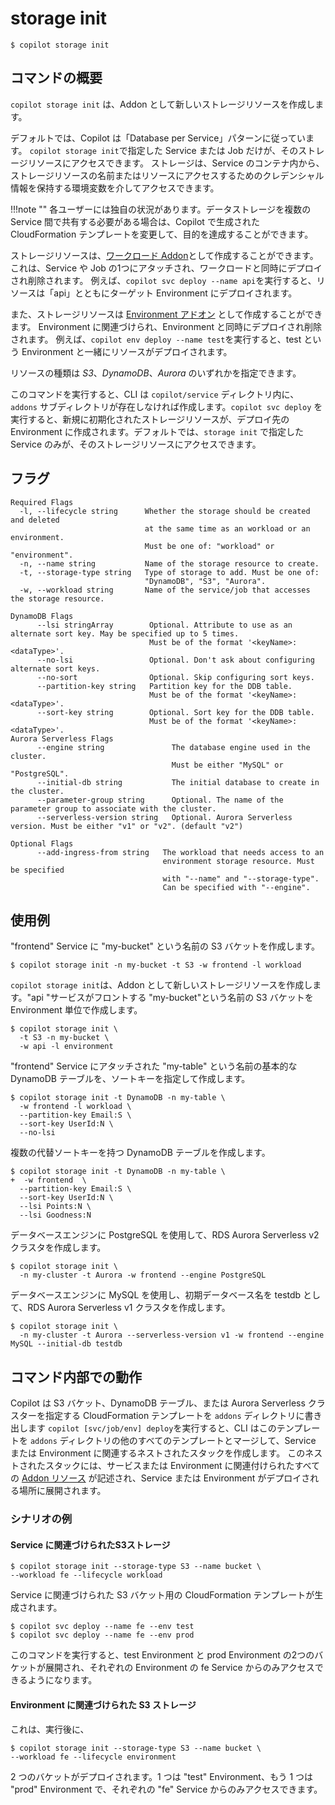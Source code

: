 # storage init
```console
$ copilot storage init
```
## コマンドの概要

`copilot storage init` は、Addon として新しいストレージリソースを作成します。

デフォルトでは、Copilot は「Database per Service」パターンに従っています。
`copilot storage init`で指定した Service または Job だけが、そのストレージリソースにアクセスできます。
ストレージは、Service のコンテナ内から、ストレージリソースの名前またはリソースにアクセスするためのクレデンシャル情報を保持する環境変数を介してアクセスできます。

!!!note ""
    各ユーザーには独自の状況があります。データストレージを複数の Service 間で共有する必要がある場合は、Copilot で生成された CloudFormation テンプレートを変更して、目的を達成することができます。

ストレージリソースは、[ワークロード Addon](../developing/addons/workload.ja.md)として作成することができます。
これは、Service や Job の1つにアタッチされ、ワークロードと同時にデプロイされ削除されます。
例えば、`copilot svc deploy --name api`を実行すると、リソースは「api」とともにターゲット Environment にデプロイされます。

また、ストレージリソースは [Environment アドオン](../developing/addons/environment.ja.md) として作成することができます。
Environment に関連づけられ、Environment と同時にデプロイされ削除されます。
例えば、`copilot env deploy --name test`を実行すると、test という Environment と一緒にリソースがデプロイされます。

リソースの種類は *S3*、*DynamoDB*、*Aurora* のいずれかを指定できます。


このコマンドを実行すると、CLI は `copilot/service` ディレクトリ内に、`addons` サブディレクトリが存在しなければ作成します。`copilot svc deploy` を実行すると、新規に初期化されたストレージリソースが、デプロイ先の　Environment に作成されます。デフォルトでは、`storage init` で指定した Service のみが、そのストレージリソースにアクセスできます。

## フラグ
```
Required Flags
  -l, --lifecycle string      Whether the storage should be created and deleted
                              at the same time as an workload or an environment.
                              Must be one of: "workload" or "environment".
  -n, --name string           Name of the storage resource to create.
  -t, --storage-type string   Type of storage to add. Must be one of:
                              "DynamoDB", "S3", "Aurora".
  -w, --workload string       Name of the service/job that accesses the storage resource.

DynamoDB Flags
      --lsi stringArray        Optional. Attribute to use as an alternate sort key. May be specified up to 5 times.
                               Must be of the format '<keyName>:<dataType>'.
      --no-lsi                 Optional. Don't ask about configuring alternate sort keys.
      --no-sort                Optional. Skip configuring sort keys.
      --partition-key string   Partition key for the DDB table.
                               Must be of the format '<keyName>:<dataType>'.
      --sort-key string        Optional. Sort key for the DDB table.
                               Must be of the format '<keyName>:<dataType>'.
Aurora Serverless Flags
      --engine string               The database engine used in the cluster.
                                    Must be either "MySQL" or "PostgreSQL".
      --initial-db string           The initial database to create in the cluster.
      --parameter-group string      Optional. The name of the parameter group to associate with the cluster.
      --serverless-version string   Optional. Aurora Serverless version. Must be either "v1" or "v2". (default "v2")

Optional Flags
      --add-ingress-from string   The workload that needs access to an
                                  environment storage resource. Must be specified 
                                  with "--name" and "--storage-type".
                                  Can be specified with "--engine".
```

## 使用例
"frontend" Service に "my-bucket" という名前の S3 バケットを作成します。
```console
$ copilot storage init -n my-bucket -t S3 -w frontend -l workload
```

`copilot storage init`は、Addon として新しいストレージリソースを作成します。"api "サービスがフロントする "my-bucket"という名前の S3 バケットを Environment 単位で作成します。

```console
$ copilot storage init \
  -t S3 -n my-bucket \
  -w api -l environment
```


"frontend" Service にアタッチされた "my-table" という名前の基本的な DynamoDB テーブルを、ソートキーを指定して作成します。
```console
$ copilot storage init -t DynamoDB -n my-table \
  -w frontend -l workload \
  --partition-key Email:S \
  --sort-key UserId:N \
  --no-lsi
```

複数の代替ソートキーを持つ DynamoDB テーブルを作成します。
```console
$ copilot storage init -t DynamoDB -n my-table \
+  -w frontend  \
  --partition-key Email:S \
  --sort-key UserId:N \
  --lsi Points:N \
  --lsi Goodness:N
```

データベースエンジンに PostgreSQL を使用して、RDS Aurora Serverless v2 クラスタを作成します。
```console
$ copilot storage init \
  -n my-cluster -t Aurora -w frontend --engine PostgreSQL
```

データベースエンジンに MySQL を使用し、初期データベース名を testdb として、RDS Aurora Serverless v1 クラスタを作成します。
```console
$ copilot storage init \
  -n my-cluster -t Aurora --serverless-version v1 -w frontend --engine MySQL --initial-db testdb
```

## コマンド内部での動作

Copilot は S3 バケット、DynamoDB テーブル、または Aurora Serverless クラスターを指定する CloudFormation テンプレートを `addons` ディレクトリに書き出します
`copilot [svc/job/env] deploy`を実行すると、CLI はこのテンプレートを `addons` ディレクトリの他のすべてのテンプレートとマージして、Service または Environment に関連するネストされたスタックを作成します。
このネストされたスタックには、サービスまたは Environment に関連付けられたすべての [Addon リソース](../developing/addons/workload.ja.md) が記述され、Service または Environment がデプロイされる場所に展開されます。

### シナリオの例
#### Service に関連づけられたS3ストレージ

```console
$ copilot storage init --storage-type S3 --name bucket \
--workload fe --lifecycle workload
```

Service に関連づけられた S3 バケット用の CloudFormation テンプレートが生成されます。

```console
$ copilot svc deploy --name fe --env test
$ copilot svc deploy --name fe --env prod
```

このコマンドを実行すると、test Environment と prod Environment の2つのバケットが展開され、それぞれの Environment の fe Service からのみアクセスできるようになります。

#### Environment に関連づけられた S3 ストレージ

これは、実行後に、
```console
$ copilot storage init --storage-type S3 --name bucket \
--workload fe --lifecycle environment
```
2 つのバケットがデプロイされます。1 つは "test" Environment、もう 1 つは "prod" Environment で、それぞれの "fe" Service からのみアクセスできます。
